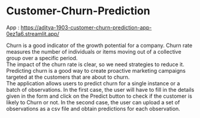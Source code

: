 # Customer-Churn-Prediction

App : https://aditya-1903-customer-churn-prediction-app-0ez1a6.streamlit.app/

Churn is a good indicator of the growth potential for a company. Churn rate measures the number of individuals or items moving out of a collective group over a specific period.  
The impact of the churn rate is clear, so we need strategies to reduce it. Predicting churn is a good way to create proactive marketing campaigns targeted at the customers that are about to churn.  
The application allows users to predict churn for a single instance or a batch of observations. In the first case, the user will have to fill in the details given in the form and click on the Predict button to check if the customer is likely to Churn or not. In the second case, the user can upload a set of observations as a csv file and obtain predictions for each observation.
